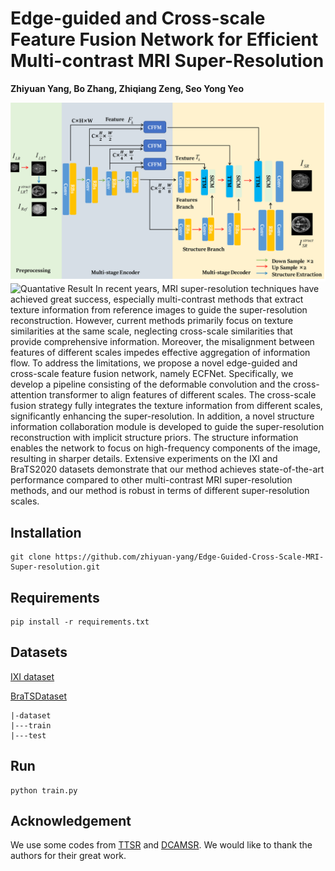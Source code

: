 # Edge-guided and Cross-scale Feature Fusion Network for Efficient Multi-contrast MRI Super-Resolution
**Zhiyuan Yang, Bo Zhang, Zhiqiang Zeng, Seo Yong Yeo**

![Network](./Fig/Fig1.png)
![Quantative Result](./Fig/Fig3.png)
In recent years, MRI super-resolution techniques have achieved great 
success, especially multi-contrast methods that extract texture information from 
reference images to guide the super-resolution reconstruction. However, current
methods primarily focus on texture similarities at the same scale, neglecting
cross-scale similarities that provide comprehensive information. Moreover, the 
misalignment between features of different scales impedes effective aggregation 
of information flow. To address the limitations, we propose a novel edge-guided 
and cross-scale feature fusion network, namely ECFNet. Specifically, we develop a pipeline consisting of the deformable convolution and the cross-attention 
transformer to align features of different scales. The cross-scale fusion strategy
fully integrates the texture information from different scales, significantly enhancing the super-resolution. In addition, a novel structure information collaboration module is developed to guide the super-resolution reconstruction with implicit structure priors. The structure information enables the network to focus on
high-frequency components of the image, resulting in sharper details. Extensive 
experiments on the IXI and BraTS2020 datasets demonstrate that our method 
achieves state-of-the-art performance compared to other multi-contrast MRI super-resolution methods, and our method is robust in terms of different super-resolution scales.

## Installation
```
git clone https://github.com/zhiyuan-yang/Edge-Guided-Cross-Scale-MRI-Super-resolution.git
```
## Requirements
```
pip install -r requirements.txt
```
## Datasets
[IXI dataset](https://brain-development.org/ixi-dataset/)

[BraTSDataset](https://www.med.upenn.edu/cbica/brats2020/data.html)
```
|-dataset
|---train
|---test

```

## Run
```
python train.py
```
## Acknowledgement
We use some codes from [TTSR](https://github.com/researchmm/TTSR) and [DCAMSR](https://github.com/Solor-pikachu/DCAMSR). We would like to thank the authors for their great work.

